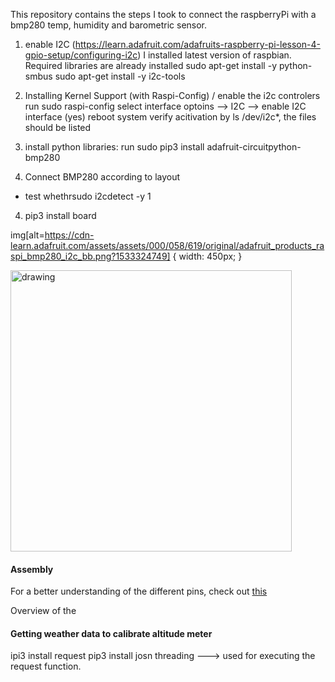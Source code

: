 
This repository contains the steps I took to connect the raspberryPi with a bmp280 temp, humidity and barometric sensor. 


1. enable I2C (https://learn.adafruit.com/adafruits-raspberry-pi-lesson-4-gpio-setup/configuring-i2c)
I installed latest version of raspbian. Required libraries are already installed
sudo apt-get install -y python-smbus
sudo apt-get install -y i2c-tools

2. Installing Kernel Support (with Raspi-Config) / enable the i2c controlers
run sudo raspi-config
select interface optoins --> I2C --> enable I2C interface (yes)
reboot system
verify acitivation by ls /dev/i2c*, the files should be listed

3. install python libraries:
run sudo pip3 install adafruit-circuitpython-bmp280

3. Connect BMP280 according to layout
- test whethrsudo i2cdetect -y 1


4. pip3 install board

img[alt=https://cdn-learn.adafruit.com/assets/assets/000/058/619/original/adafruit_products_raspi_bmp280_i2c_bb.png?1533324749] { width: 450px; }

<img src="https://cdn-learn.adafruit.com/assets/assets/000/058/619/original/adafruit_products_raspi_bmp280_i2c_bb.png?1533324749" alt="drawing" width="450"/>


#### Assembly
For a better understanding of the different pins, check out [this](https://learn.adafruit.com/assets/58619)

Overview of the 

#### Getting weather data to calibrate altitude meter
ipi3 install request
pip3 install josn
threading ---> used for executing the request function. 
